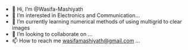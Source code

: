 - 👋 Hi, I’m @Wasifa-Mashiyath
- 👀 I’m interested in Electronics and Communication...
- 🌱 I’m currently learning numerical methods of using multigrid to clear images
- 💞️ I’m looking to collaborate on ...
- 📫 How to reach me wasifamashiyath@gmail.com ...

<!---
Wasifa-Mashiyath/Wasifa-Mashiyath is a ✨ special ✨ repository because its `README.md` (this file) appears on your GitHub profile.
You can click the Preview link to take a look at your changes.
--->
